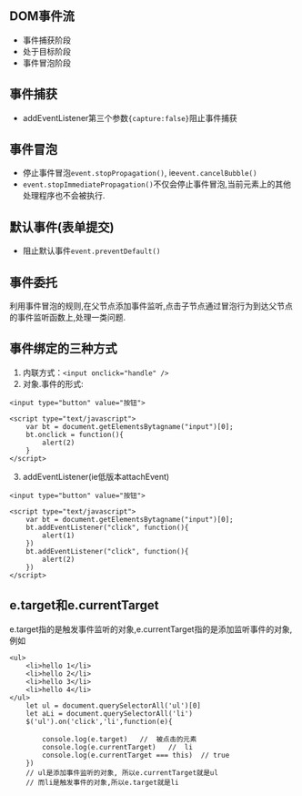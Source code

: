 ## DOM事件流
- 事件捕获阶段
- 处于目标阶段
- 事件冒泡阶段

## 事件捕获
- addEventListener第三个参数`{capture:false}`阻止事件捕获


## 事件冒泡
- 停止事件冒泡`event.stopPropagation()`, ie`event.cancelBubble()`
- `event.stopImmediatePropagation()`不仅会停止事件冒泡,当前元素上的其他处理程序也不会被执行.

## 默认事件(表单提交)
- 阻止默认事件`event.preventDefault()`

## 事件委托
利用事件冒泡的规则,在父节点添加事件监听,点击子节点通过冒泡行为到达父节点的事件监听函数上,处理一类问题.

## 事件绑定的三种方式
1. 内联方式：`<input onclick="handle" />`
2. 对象.事件的形式:
```
<input type="button" value="按钮">

<script type="text/javascript">
	var bt = document.getElementsBytagname("input")[0];
	bt.onclick = function(){
		alert(2)
	}
</script>

```
3. addEventListener(ie低版本attachEvent)
```
<input type="button" value="按钮">

<script type="text/javascript">
	var bt = document.getElementsBytagname("input")[0];
	bt.addEventListener("click", function(){
		alert(1)
	})
	bt.addEventListener("click", function(){
		alert(2)
	})
</script>

```

## e.target和e.currentTarget
e.target指的是触发事件监听的对象,e.currentTarget指的是添加监听事件的对象,例如
```
<ul>
    <li>hello 1</li>
    <li>hello 2</li>
    <li>hello 3</li>
    <li>hello 4</li>
</ul>
    let ul = document.querySelectorAll('ul')[0]
    let aLi = document.querySelectorAll('li')
    $('ul').on('click','li',function(e){
 
        console.log(e.target)   //  被点击的元素
        console.log(e.currentTarget)   //  li   
        console.log(e.currentTarget === this)  // true
    })
    // ul是添加事件监听的对象, 所以e.currentTarget就是ul
    // 而li是触发事件的对象,所以e.target就是li
```



